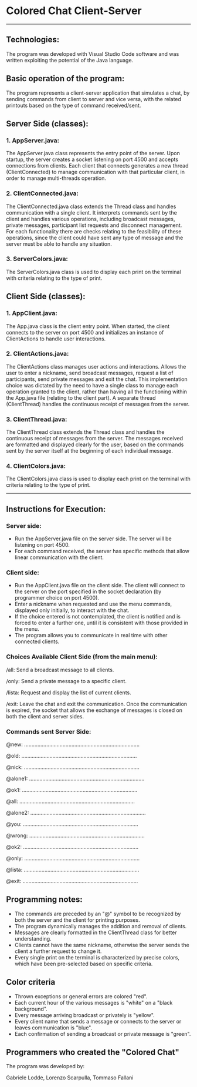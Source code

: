 # Colored Chat Client-Server
---
## Technologies:

The program was developed with Visual Studio Code software and was written exploiting the potential of the Java language.

## Basic operation of the program:

The program represents a client-server application that simulates a chat, by sending commands from client to server and vice versa, with the related printouts based on the type of command received/sent.

## Server Side (classes):

### 1. AppServer.java:
   
The AppServer.java class represents the entry point of the server. Upon startup, the server creates a socket listening on port 4500 and accepts connections from clients. Each client that connects generates a new thread (ClientConnected) to manage communication with that particular client, in order to manage multi-threads operation.

### 2. ClientConnected.java:
   
The ClientConnected.java class extends the Thread class and handles communication with a single client. It interprets commands sent by the client and handles various operations, including broadcast messages, private messages, participant list requests and disconnect management. For each functionality there are checks relating to the feasibility of these operations, since the client could have sent any type of message and the server must be able to handle any situation.

### 3. ServerColors.java:

The ServerColors.java class is used to display each print on the terminal with criteria relating to the type of print.

## Client Side (classes):

### 1. AppClient.java:

The App.java class is the client entry point. When started, the client connects to the server on port 4500 and initializes an instance of ClientActions to handle user interactions.

### 2. ClientActions.java:
   
The ClientActions class manages user actions and interactions. Allows the user to enter a nickname, send broadcast messages, request a list of participants, send private messages and exit the chat. This implementation choice was dictated by the need to have a single class to manage each operation granted to the client, rather than having all the functioning within the App.java file (relating to the client part). A separate thread (ClientThread) handles the continuous receipt of messages from the server.

### 3. ClientThread.java:

The ClientThread class extends the Thread class and handles the continuous receipt of messages from the server. The messages received are formatted and displayed clearly for the user, based on the commands sent by the server itself at the beginning of each individual message.

### 4. ClientColors.java:

The ClientColors.java class is used to display each print on the terminal with criteria relating to the type of print.

---
## Instructions for Execution:

### Server side: 

- Run the AppServer.java file on the server side. The server will be listening on port 4500.
- For each command received, the server has specific methods that allow linear communication with the client.

### Client side: 

- Run the AppClient.java file on the client side. The client will connect to the server on the port specified in the socket declaration (by programmer choice on port 4500).
- Enter a nickname when requested and use the menu commands, displayed only initially, to interact with the chat.
- If the choice entered is not contemplated, the client is notified and is forced to enter a further one, until it is consistent with those provided in the menu.
- The program allows you to communicate in real time with other connected clients.

### Choices Available Client Side (from the main menu):

/all: Send a broadcast message to all clients.

/only: Send a private message to a specific client.

/lista: Request and display the list of current clients.

/exit: Leave the chat and exit the communication. Once the communication is expired, the socket that allows the exchange of messages is closed on both the client and server sides.

### Commands sent Server Side:

@new: ..............................................................................

@old: ..............................................................................

@nick: ..............................................................................

@alone1: ..............................................................................

@ok1: ..............................................................................

@all: ..............................................................................

@alone2: ..............................................................................

@you: ..............................................................................

@wrong: ..............................................................................

@ok2: ..............................................................................

@only: ..............................................................................

@lista: ..............................................................................

@exit: ..............................................................................

## Programming notes:

- The commands are preceded by an "@" symbol to be recognized by both the server and the client for printing purposes.
- The program dynamically manages the addition and removal of clients.
- Messages are clearly formatted in the ClientThread class for better understanding.
- Clients cannot have the same nickname, otherwise the server sends the client a further request to change it.
- Every single print on the terminal is characterized by precise colors, which have been pre-selected based on specific criteria.

## Color criteria
- Thrown exceptions or general errors are colored "red".
- Each current hour of the various messages is "white" on a "black background".
- Every message arriving broadcast or privately is "yellow".
- Every client name that sends a message or connects to the server or leaves communication is "blue".
- Each confirmation of sending a broadcast or private message is "green".

## Programmers who created the "Colored Chat"

The program was developed by:

Gabriele Lodde, 
Lorenzo Scarpulla, 
Tommaso Fallani
